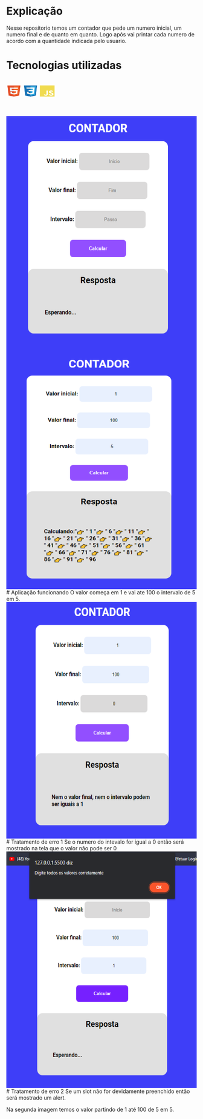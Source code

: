 # Explicação 

Nesse repositorio temos um contador que pede um numero inicial, um numero final e de quanto em quanto. Logo após vai printar cada numero de acordo com a quantidade indicada pelo usuario.

# Tecnologias utilizadas

 <div style="display: inline_block"><br>
  <img align="center" alt="Isra-HTML" height="30" width="40" src="https://raw.githubusercontent.com/devicons/devicon/master/icons/html5/html5-original.svg">
  <img align="center" alt="Isra-CSS" height="30" width="40" src="https://raw.githubusercontent.com/devicons/devicon/master/icons/css3/css3-original.svg">
 <img align="center" alt="Isra-Js" height="30" width="40" src="https://raw.githubusercontent.com/devicons/devicon/master/icons/javascript/javascript-plain.svg">
  </div>
<br>
<br>
<br>
<div display="flex">
  <img align="center" alt="Isra-Js" height="624" width="514" src="./source/imagem1.png">
  <img align="center" alt="Isra-Js" height="624" width="514" src="./source/imagem2.png">
 # Aplicação funcionando
  O valor começa em 1 e vai ate 100 o intervalo de 5 em 5.
</div>
<div>
  <img align="center" alt="Isra-Js" height="624" width="514" src="./source/imagem3.png">
 # Tratamento de erro 1
 Se o numero do intevalo for igual a 0 então será mostrado na tela que o valor não pode ser 0
  <img align="center" alt="Isra-Js" height="624" width="514" src="./source/imagem4.png">
 # Tratamento de erro 2
 Se um slot não for devidamente preenchido então será mostrado um alert.
</div>

Na segunda imagem temos o valor partindo de 1 até 100 de 5 em 5.

